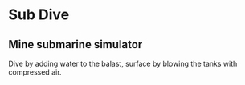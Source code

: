 # Sub Dive
## Mine submarine simulator

Dive by adding water to the balast, surface by blowing the tanks with compressed air.
